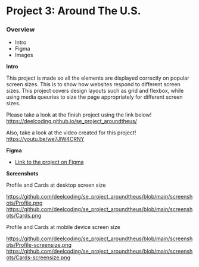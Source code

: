 # Project 3: Around The U.S.

### Overview

- Intro
- Figma
- Images

**Intro**

This project is made so all the elements are displayed correctly on popular screen sizes. This is to show how websites respond to different screen sizes. This project covers design layouts such as grid and flexbox, while using media queuries to size the page appropriately for different screen sizes.

Please take a look at the finish project using the link below!
https://deelcoding.github.io/se_project_aroundtheus/

Also, take a look at the video created for this project!
https://youtu.be/we7JlW4CRNY

**Figma**

- [Link to the project on Figma](https://www.figma.com/file/ii4xxsJ0ghevUOcssTlHZv/Sprint-3%3A-Around-the-US?node-id=0%3A1)

**Screenshots**

Profile and Cards at desktop screen size

https://github.com/deelcoding/se_project_aroundtheus/blob/main/screenshots/Profile.png
https://github.com/deelcoding/se_project_aroundtheus/blob/main/screenshots/Cards.png

Profile and Cards at mobile device screen size

https://github.com/deelcoding/se_project_aroundtheus/blob/main/screenshots/Profile-screensize.png
https://github.com/deelcoding/se_project_aroundtheus/blob/main/screenshots/Cards-screensize.png
